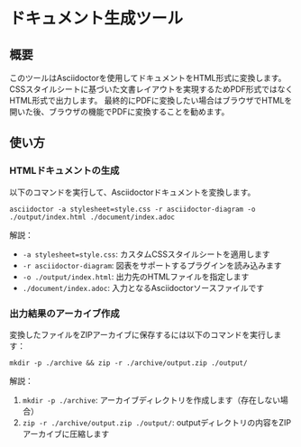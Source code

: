 # ドキュメント生成ツール

## 概要
このツールはAsciidoctorを使用してドキュメントをHTML形式に変換します。  
CSSスタイルシートに基づいた文書レイアウトを実現するためPDF形式ではなくHTML形式で出力します。
最終的にPDFに変換したい場合はブラウザでHTMLを開いた後、ブラウザの機能でPDFに変換することを勧めます。

## 使い方

### HTMLドキュメントの生成
以下のコマンドを実行して、Asciidoctorドキュメントを変換します。
```
asciidoctor -a stylesheet=style.css -r asciidoctor-diagram -o ./output/index.html ./document/index.adoc
```

解説：
- `-a stylesheet=style.css`: カスタムCSSスタイルシートを適用します
- `-r asciidoctor-diagram`: 図表をサポートするプラグインを読み込みます
- `-o ./output/index.html`: 出力先のHTMLファイルを指定します
- `./document/index.adoc`: 入力となるAsciidoctorソースファイルです

### 出力結果のアーカイブ作成
変換したファイルをZIPアーカイブに保存するには以下のコマンドを実行します：
```
mkdir -p ./archive && zip -r ./archive/output.zip ./output/
```

解説：
1. `mkdir -p ./archive`: アーカイブディレクトリを作成します（存在しない場合）
2. `zip -r ./archive/output.zip ./output/`: outputディレクトリの内容をZIPアーカイブに圧縮します
